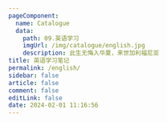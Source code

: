 ```yaml
---
pageComponent: 
  name: Catalogue
  data: 
    path: 09.英语学习
    imgUrl: /img/catalogue/english.jpg
    description: 此生无悔入华夏，来世加利福尼亚
title: 英语学习笔记
permalink: /english/
sidebar: false
article: false
comment: false
editLink: false
date: 2024-02-01 11:16:56
---
```

